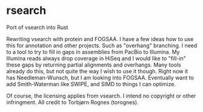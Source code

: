 # rsearch
Port of vsearch into Rust

Rewriting vsearch with protein and FOGSAA. I have a few ideas how to use this for annotation and other projects. Such as "overhang" branching. I need to a tool to try to fill in gaps in assemblies from PacBio to Illumina. My Illumina reads always drop coverage in HiSeq and I would like to "fill-in" these gaps by returning partial alignments and overhangs. Many tools already do this, but not quite the way I wish to use it though. 
Right now it has Needleman-Wunsch, but I am looking into FOGSAA. Eventually want to add Smith-Waterman like SWIPE, and SIMD to things I can optimize. 

Of course, the licensing applies from vsearch. I intend no copyright or other infringment. All credit to Torbjørn Rognes (torognes). 
